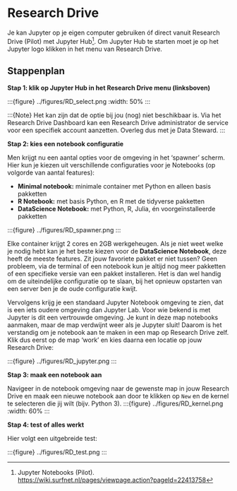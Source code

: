 # Research Drive

Je kan Jupyter op je eigen computer gebruiken óf direct vanuit Research Drive (Pilot) met Jupyter Hub[^SURF]. Om Jupyter 
Hub te starten moet je op het Jupyter logo klikken in het menu van Research Drive. 

## Stappenplan

**Stap 1: klik op Jupyter Hub in het Research Drive menu (linksboven)**

:::{figure} ../figures/RD_select.png
:width: 50%
:::

:::{Note}
Het kan zijn dat de optie bij jou (nog) niet beschikbaar is. Via het Research Drive Dashboard kan een Research Drive 
administrator de service voor een specifiek account aanzetten. Overleg dus met je Data Steward. 
:::

**Stap 2: kies een notebook configuratie**

Men krijgt nu een aantal opties voor de omgeving in het ‘spawner’ scherm. Hier kun je kiezen uit verschillende 
configuraties voor je Notebooks (op volgorde van aantal features):
- **Minimal notebook:** minimale container met Python en alleen basis pakketten
- **R Notebook:** met basis Python, en R met de tidyverse pakketten
- **DataScience Notebook:** met Python, R, Julia, én voorgeïnstalleerde pakketten

:::{figure} ../figures/RD_spawner.png
:::

Elke container krijgt 2 cores en 2GB werkgeheugen. Als je niet weet welke je nodig hebt kan je het beste kiezen voor de 
**DataScience Notebook**, deze heeft de meeste features. Zit jouw favoriete pakket er niet tussen? Geen probleem, via de 
terminal of een notebook kun je altijd nog meer pakketten of een specifieke versie van een pakket installeren. Het is 
dan wel handig om de uiteindelijke configuratie op te slaan, bij het opnieuw opstarten van een server ben je de oude 
configuratie kwijt.

Vervolgens krijg je een standaard Jupyter Notebook omgeving te zien, dat is een iets oudere omgeving dan Jupyter Lab. 
Voor wie bekend is met Jupyter is dit een vertrouwde omgeving. Je kunt in deze map notebooks aanmaken, maar de map 
verdwijnt weer als je Jupyter sluit! Daarom is het verstandig om je notebook aan te maken in een map op Research Drive 
zelf. Klik dus eerst op de map ‘work’ en kies daarna een locatie op jouw Research Drive:

:::{figure} ../figures/RD_jupyter.png
:::


**Stap 3: maak een notebook aan**

Navigeer in de notebook omgeving naar de gewenste map in jouw Research Drive en maak een nieuwe notebook aan door te 
klikken op `New` en de kernel te selecteren die jij wilt (bijv. Python 3).
:::{figure} ../figures/RD_kernel.png
:width: 60%
:::

**Stap 4: test of alles werkt**

Hier volgt een uitgebreide test:

:::{figure} ../figures/RD_test.png
:::

[^SURF]: Jupyter Notebooks (Pilot). https://wiki.surfnet.nl/pages/viewpage.action?pageId=22413758